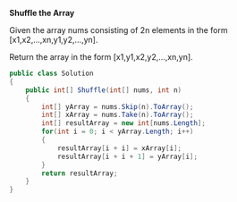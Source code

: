 <b>Shuffle the Array</b>

Given the array nums consisting of 2n elements in the form [x1,x2,...,xn,y1,y2,...,yn].

Return the array in the form [x1,y1,x2,y2,...,xn,yn].

```csharp
public class Solution
{
    public int[] Shuffle(int[] nums, int n)
    {
        int[] yArray = nums.Skip(n).ToArray();
        int[] xArray = nums.Take(n).ToArray();
        int[] resultArray = new int[nums.Length];
        for(int i = 0; i < yArray.Length; i++)
        {
            resultArray[i + i] = xArray[i];
            resultArray[i + i + 1] = yArray[i];
        }
        return resultArray;
    }
}
